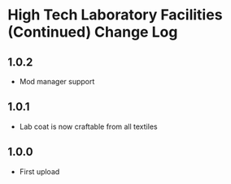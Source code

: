 # High Tech Laboratory Facilities (Continued) Change Log

## 1.0.2
- Mod manager support

## 1.0.1
- Lab coat is now craftable from all textiles

## 1.0.0
- First upload
